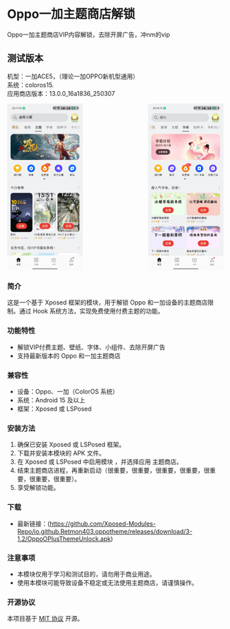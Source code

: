 # Oppo一加主题商店解锁

Oppo一加主题商店VIP内容解锁，去除开屏广告，冲nm的vip

## 测试版本

机型：一加ACE5，（理论一加OPPO新机型通用）  
系统：coloros15.  
应用商店版本：13.0.0_16a1836_250307

<div style="display: flex; justify-content: space-between;">
  <img src="https://github.com/Retmon403/OppoOplusThemeUnlock/blob/main/p1.png" alt="图片1" width="35%" />
  <img src="https://github.com/Retmon403/OppoOplusThemeUnlock/blob/main/p2.png" alt="图片2" width="35%" />
</div>

### 简介

这是一个基于 Xposed 框架的模块，用于解锁 Oppo 和一加设备的主题商店限制。通过 Hook 系统方法，实现免费使用付费主题的功能。

### 功能特性

- 解锁VIP付费主题、壁纸、字体、小组件、去除开屏广告
- 支持最新版本的 Oppo 和一加主题商店

### 兼容性

- 设备：Oppo、一加（ColorOS 系统）
- 系统：Android 15 及以上
- 框架：Xposed 或 LSPosed

### 安装方法

1. 确保已安装 Xposed 或 LSPosed 框架。
2. 下载并安装本模块的 APK 文件。
3. 在 Xposed 或 LSPosed 中启用模块 ，并选择应用 主题商店。
4. 结束主题商店进程，再重新启动（很重要，很重要，很重要，很重要，很重要，很重要，很重要）。
5. 享受解锁功能。

### 下载

- 最新链接：(https://github.com/Xposed-Modules-Repo/io.github.Retmon403.oppotheme/releases/download/3-1.2/OppoOPlusThemeUnlock.apk)

### 注意事项

- 本模块仅用于学习和测试目的，请勿用于商业用途。
- 使用本模块可能导致设备不稳定或无法使用主题商店，请谨慎操作。

### 开源协议

本项目基于 [MIT 协议](https://opensource.org/licenses/MIT) 开源。

